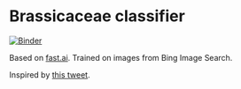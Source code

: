 # Brassicaceae classifier

[![Binder](https://mybinder.org/badge_logo.svg)](https://mybinder.org/v2/gh/dgellow/BrassicaceaeClassifier/master?filepath=%2Fvoila%2Frender%2Fbrassicaceae_classifier.ipynb)

Based on [fast.ai](https://www.fast.ai/). Trained on images from Bing Image Search.

Inspired by [this tweet](https://twitter.com/The_Lagrangian/status/1304466067050442752?s=20).
